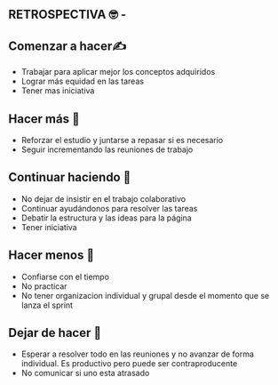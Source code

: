 ## RETROSPECTIVA :nerd_face: -


## **Comenzar a hacer**:writing_hand:

- Trabajar para aplicar mejor los conceptos adquiridos
- Lograr más equidad en las tareas
- Tener mas iniciativa 

## **Hacer más**    :handshake:

- Reforzar el estudio y juntarse a repasar si es necesario
- Seguir incrementando las reuniones de trabajo

## **Continuar haciendo**    :muscle:

- No dejar de insistir en el trabajo colaborativo
- Continuar ayudándonos para resolver las tareas 
- Debatir la estructura y las ideas para la página 
- Tener iniciativa


## **Hacer menos**  :eyes:

- Confiarse con el tiempo 
- No practicar
- No tener organizacion individual y grupal desde el momento que se lanza el sprint

## **Dejar de hacer** 	:stop_sign:  

- Esperar a resolver todo en las reuniones y no avanzar de forma individual. Es productivo pero puede ser contraproducente
- No comunicar si uno esta atrasado